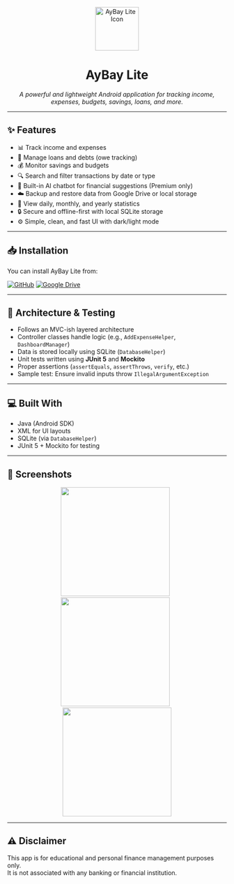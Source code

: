 <p align="center">
  <img src="https://raw.githubusercontent.com/amisadman/aybay-lite/blob/main/app/src/main/res/mipmap-xxxhdpi/ic_launcher_foreground.webp" width="100" alt="AyBay Lite Icon" />
</p>

<h1 align="center">AyBay Lite</h1>

<p align="center"><i>
A powerful and lightweight Android application for tracking income, expenses, budgets, savings, loans, and more.
</i></p>

---

## ✨ Features

- 📊 Track income and expenses
- 🏦 Manage loans and debts (owe tracking)
- 💰 Monitor savings and budgets
- 🔍 Search and filter transactions by date or type
- 🧠 Built-in AI chatbot for financial suggestions (Premium only)
- ☁️ Backup and restore data from Google Drive or local storage
- 📅 View daily, monthly, and yearly statistics
- 🔒 Secure and offline-first with local SQLite storage
- ⚙️ Simple, clean, and fast UI with dark/light mode

---

## 📥 Installation

You can install AyBay Lite from:

[![GitHub](https://img.shields.io/badge/GitHub-Install-informational?logo=github)](https://github.com/yourusername/aybay-lite)
[![Google Drive](https://img.shields.io/badge/Google%20Drive-Download-green?logo=google-drive)](https://drive.google.com/yourlink)

---

## 🧪 Architecture & Testing

- Follows an MVC-ish layered architecture
- Controller classes handle logic (e.g., `AddExpenseHelper`, `DashboardManager`)
- Data is stored locally using SQLite (`DatabaseHelper`)
- Unit tests written using **JUnit 5** and **Mockito**
- Proper assertions (`assertEquals`, `assertThrows`, `verify`, etc.)
- Sample test: Ensure invalid inputs throw `IllegalArgumentException`

---

## 💻 Built With

- Java (Android SDK)
- XML for UI layouts
- SQLite (via `DatabaseHelper`)
- JUnit 5 + Mockito for testing

---

## 📸 Screenshots

<p align="center">
  <img src="screenshots/add_expense.png" width="250"/> &nbsp;
  <img src="screenshots/monthly_stats.png" width="250"/> &nbsp;
  <img src="screenshots/budget_tracking.png" width="250"/>
</p>

---

## ⚠️ Disclaimer

This app is for educational and personal finance management purposes only.  
It is not associated with any banking or financial institution.
